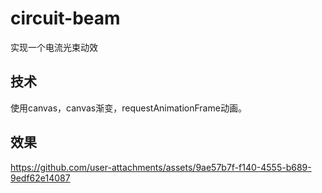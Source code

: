 # circuit-beam
实现一个电流光束动效

## 技术
使用canvas，canvas渐变，requestAnimationFrame动画。

## 效果

https://github.com/user-attachments/assets/9ae57b7f-f140-4555-b689-9edf62e14087

